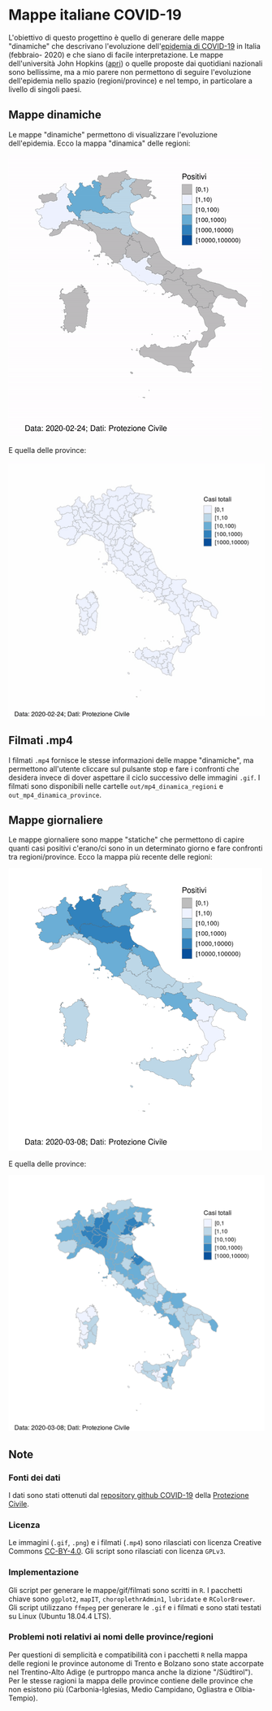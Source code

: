 # Mappe italiane COVID-19
L'obiettivo di questo progettino è quello di generare delle mappe "dinamiche" che descrivano l'evoluzione dell'[epidemia di COVID-19](https://it.wikipedia.org/wiki/Epidemia_di_COVID-19_del_2019-2020) in Italia (febbraio- 2020) e che siano di facile interpretazione. Le mappe dell'università John Hopkins ([apri](https://www.arcgis.com/apps/opsdashboard/index.html#/bda7594740fd40299423467b48e9ecf6)) o quelle proposte dai quotidiani nazionali sono bellissime, ma a mio parere non permettono di seguire l'evoluzione dell'epidemia nello spazio (regioni/province) e nel tempo, in particolare a livello di singoli paesi. 

## Mappe dinamiche
Le mappe "dinamiche" permettono di visualizzare l'evoluzione dell'epidemia. Ecco la mappa "dinamica" delle regioni:

<img src="out/mappa_dinamica_regioni/mappa_dinamica_covid19_italia.gif" width="500">

E quella delle province:

<img src="out/mappa_dinamica_province/dinamica_covid19_italia.gif" width=550>

## Filmati .mp4

I filmati `.mp4` fornisce le stesse informazioni delle mappe "dinamiche", ma permettono all'utente cliccare sul pulsante stop e fare i confronti che desidera invece di dover aspettare il ciclo successivo delle immagini `.gif`. I filmati sono disponibili nelle cartelle `out/mp4_dinamica_regioni` e `out_mp4_dinamica_province`.

## Mappe giornaliere

Le mappe giornaliere sono mappe "statiche" che permettono di capire quanti casi positivi c'erano/ci sono in un determinato giorno e fare confronti tra regioni/province. Ecco la mappa più recente delle regioni:

<img src="out/mappe_giornaliere_regioni/mappa_covid19_italia_2020_03_08.png" width="500">

E quella delle province:

<img src="out/mappe_giornaliere_province/mappa_covid19_italia_20200308.png" width="550">


## Note
### Fonti dei dati
I dati sono stati ottenuti dal [repository github COVID-19](https://github.com/pcm-dpc/COVID-19) della [Protezione Civile](http://www.protezionecivile.gov.it/home).

### Licenza

Le immagini (`.gif`, `.png`) e i filmati (`.mp4`) sono rilasciati con licenza Creative Commons [CC-BY-4.0](https://creativecommons.org/licenses/by/4.0/deed.it). Gli script sono rilasciati con licenza `GPLv3`.



### Implementazione
Gli script per generare le mappe/gif/filmati sono scritti in `R`. I pacchetti chiave sono `ggplot2`, `mapIT`, `choroplethrAdmin1`, `lubridate` e `RColorBrewer`. Gli script utilizzano `ffmpeg` per generare le `.gif` e i filmati e sono stati testati su Linux (Ubuntu 18.04.4 LTS).

### Problemi noti relativi ai nomi delle province/regioni 
Per questioni di semplicità  e compatibilità con i pacchetti `R` nella mappa delle regioni le province autonome di Trento e Bolzano sono state accorpate nel Trentino-Alto Adige (e purtroppo manca anche la dizione "/Südtirol"). Per le stesse ragioni la mappa delle province contiene delle province che non esistono più (Carbonia-Iglesias, Medio Campidano, Ogliastra e Olbia-Tempio).
